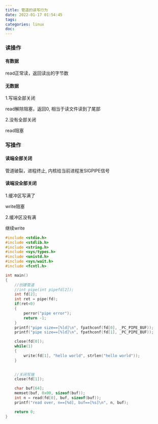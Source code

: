 ```yaml
---
title: 管道的读写行为
date: 2022-01-17 01:54:45
tags:
categories: linux
doc:
---
```


### 读操作

#### 有数据

read正常读，返回读出的字节数

#### 无数据

1.写端全部关闭

read解除阻塞，返回0, 相当于读文件读到了尾部

2.没有全部关闭

read阻塞

### 写操作

#### 读端全部关闭

管道破裂，进程终止, 内核给当前进程发SIGPIPE信号

#### 读端没全部关闭

1.缓冲区写满了

write阻塞

2.缓冲区没有满

继续write



```c
#include <stdio.h>
#include <stdlib.h>
#include <string.h>
#include <sys/types.h>
#include <unistd.h>
#include <sys/wait.h>
#include <fcntl.h>

int main()
{
	//创建管道
	//int pipe(int pipefd[2]);
	int fd[2];
	int ret = pipe(fd);
	if(ret<0)
	{
		perror("pipe error");
		return -1;
	}
	printf("pipe size==[%ld]\n", fpathconf(fd[0], _PC_PIPE_BUF));
	printf("pipe size==[%ld]\n", fpathconf(fd[1], _PC_PIPE_BUF));

	close(fd[0]);
    while(1)
    {
        write(fd[1], "hello world", strlen("hello world"));	
    }
	

	//关闭写端
	close(fd[1]);

	char buf[64];
	memset(buf, 0x00, sizeof(buf));
	int n = read(fd[0], buf, sizeof(buf));
	printf("read over, n==[%d], buf==[%s]\n", n, buf);

	return 0;
}

```

